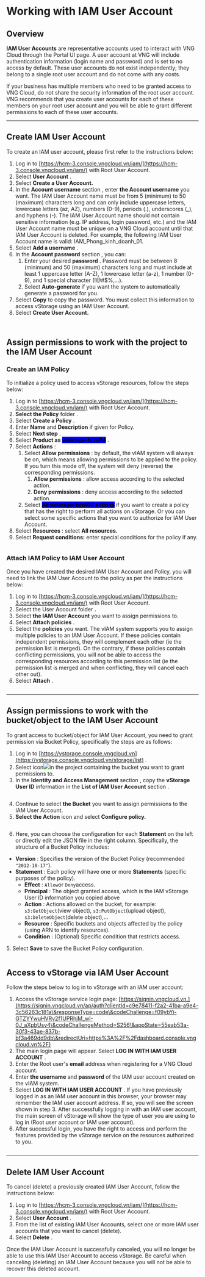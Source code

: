 # Working with IAM User Account

## **Overview** <a href="#tong-quan" id="tong-quan"></a>

**IAM User Accounts** are representative accounts used to interact with VNG Cloud through the Portal UI page. A user account at VNG will include authentication information (login name and password) and is set to no access by default. These user accounts do not exist independently; they belong to a single root user account and do not come with any costs.

If your business has multiple members who need to be granted access to VNG Cloud, do not share the security information of the root user account. VNG recommends that you create user accounts for each of these members on your root user account and you will be able to grant different permissions to each of these user accounts.

***

## Create IAM User Account <a href="#khoi-tao-iam-user-account" id="khoi-tao-iam-user-account"></a>

To create an IAM user account, please first refer to the instructions below:

1. Log in to [https://hcm-3.console.vngcloud.vn/iam/](https://hcm-3.console.vngcloud.vn/iam/) with Root User Account.
2. Select **User Account** .
3. Select **Create a User Account.**
4. In the **Account username** section , enter **the Account username** you want. The IAM User Account name must be from 5 (minimum) to 50 (maximum) characters long and can only include uppercase letters, lowercase letters (az, AZ), numbers (0-9), periods (.), underscores (\_), and hyphens (-). The IAM User Account name should not contain sensitive information (e.g. IP address, login password, etc.) and the IAM User Account name must be unique on a VNG Cloud account until that IAM User Account is deleted. For example, the following IAM User Account name is valid: IAM\_Phong\_kinh\_doanh\_01.
5. Select **Add a username** .
6. In the **Account password** section , you can:
   1. Enter your desired **password** . Password must be between 8 (minimum) and 50 (maximum) characters long and must include at least 1 uppercase letter (A-Z), 1 lowercase letter (a-z), 1 number (0-9), and 1 special character (!@#$%,...).
   2. Select **Auto-generate** if you want the system to automatically generate a password for you.
7. Select **Copy** to copy the password. You must collect this information to access vStorage using an IAM User Account.
8. Select **Create User Account.**

<figure><img src="../../../../.gitbook/assets/image (4) (1) (1).png" alt=""><figcaption></figcaption></figure>

<figure><img src="../../../../.gitbook/assets/image (6) (1) (1).png" alt=""><figcaption></figcaption></figure>

## Assign permissions to work with the project to the IAM User Account <a href="#phan-quyen-lam-viec-voi-project-vstorage-api-cho-service-account" id="phan-quyen-lam-viec-voi-project-vstorage-api-cho-service-account"></a>

### Create an IAM Policy <a href="#khoi-tao-iam-policy" id="khoi-tao-iam-policy"></a>

To initialize a policy used to access vStorage resources, follow the steps below:

1. Log in to [https://hcm-3.console.vngcloud.vn/iam/](https://hcm-3.console.vngcloud.vn/iam/) with Root User Account.
2. **Select the Policy** folder .
3. Select **Create a Policy** .
4. Enter **Name** and **Description** if given for Policy.
5. Select **Next step** .
6. Select **Product as&#x20;**<mark style="background-color:blue;">**vstorage-hcm04**</mark> .
7. Select **Actions** :
   1. Select **Allow permissions** : by default, the vIAM system will always be on, which means allowing permissions to be applied to the policy. If you turn this mode off, the system will deny (reverse) the corresponding permissions.
      1. **Allow permissions** : allow access according to the selected action.
      2. **Deny permissions** : deny access according to the selected action.
   2. Select <mark style="background-color:blue;">**All vstorage-hcm04 actions**</mark> if you want to create a policy that has the right to perform all actions on vStorage. Or you can select some specific actions that you want to authorize for IAM User Account.
8. Select **Resources** : select **All resources.**
9. Select **Request conditions:** enter special conditions for the policy if any.

<figure><img src="../../../../.gitbook/assets/image (7) (1) (1).png" alt=""><figcaption></figcaption></figure>

### Attach IAM Policy to IAM User Account <a href="#attach-iam-policy-vao-iam-user-account" id="attach-iam-policy-vao-iam-user-account"></a>

Once you have created the desired IAM User Account and Policy, you will need to link the IAM User Account to the policy as per the instructions below:

1. Log in to [https://hcm-3.console.vngcloud.vn/iam/](https://hcm-3.console.vngcloud.vn/iam/) with Root User Account.
2. Select the User Account folder **.**
3. Select **the IAM User Account** you want to assign permissions to.
4. Select **Attach policies** .
5. Select the **policies** you want. The vIAM system supports you to assign multiple policies to an IAM User Account. If these policies contain independent permissions, they will complement each other (ie the permission list is merged). On the contrary, if these policies contain conflicting permissions, you will not be able to access the corresponding resources according to this permission list (ie the permission list is merged and when conflicting, they will cancel each other out).
6. Select **Attach** .

<figure><img src="../../../../.gitbook/assets/image (8) (1) (1).png" alt=""><figcaption></figcaption></figure>

***

## Assign permissions to work with the bucket/object to the IAM User Account <a href="#phan-quyen-truy-cap-vao-project-cho-iam-user-account" id="phan-quyen-truy-cap-vao-project-cho-iam-user-account"></a>

To grant access to bucket/object for IAM User Account, you need to grant permission via Bucket Policy, specifically the steps are as follows:

1. Log in to [https://vstorage.console.vngcloud.vn](https://vstorage.console.vngcloud.vn/storage/list) .
2. Select icon![](https://docs.vngcloud.vn/~gitbook/image?url=https%3A%2F%2F3672463924-files.gitbook.io%2F%7E%2Ffiles%2Fv0%2Fb%2Fgitbook-x-prod.appspot.com%2Fo%2Fspaces%252FB0NrrrdJdpYOYzRkbWp5%252Fuploads%252F2Ye0SwJ9LL3dubdbJhKn%252Fimage.png%3Falt%3Dmedia%26token%3Dcee711e0-ec36-4c9d-ab5f-c8537e348626\&width=300\&dpr=4\&quality=100\&sign=d8575ee1\&sv=2)in the project containing the bucket you want to grant permissions to.
3. In the **Identity and Access Management** section , copy the **vStorage User ID** information in the **List of IAM User Account** section .

<figure><img src="../../../../.gitbook/assets/image (9) (1).png" alt=""><figcaption></figcaption></figure>

4. Continue to select **the Bucket** you want to assign permissions to the IAM User Account.
5. **Select the Action** icon and select **Configure policy.**

<figure><img src="../../../../.gitbook/assets/image (10) (1).png" alt=""><figcaption></figcaption></figure>

6. Here, you can choose the configuration for each **Statement** on the left or directly edit the JSON file in the right column. Specifically, the structure of a Bucket Policy includes:

* **Version** : Specifies the version of the Bucket Policy (recommended `"2012-10-17"`).
* **Statement** : Each policy will have one or more **Statements** (specific purposes of the policy).
  * **Effect** : `Allow`or `Deny`access.
  * **Principal** : The object granted access, which is the IAM vStorage User ID information you copied above
  * **Action** : Actions allowed on the bucket, for example: `s3:GetObject`(view object), `s3:PutObject`(upload object), `s3:DeleteObject`(delete object),…
  * **Resource** : Specific buckets and objects affected by the policy (using ARN to identify resources).
  * **Condition** : (Optional) Specific condition that restricts access.

5\. Select **Save** to save the Bucket Policy configuration.

<figure><img src="../../../../.gitbook/assets/image (11) (1).png" alt=""><figcaption></figcaption></figure>

## Access to vStorage via IAM User Account <a href="#thuc-hien-truy-cap-vao-vstorage-thong-qua-iam-user-account" id="thuc-hien-truy-cap-vao-vstorage-thong-qua-iam-user-account"></a>

Follow the steps below to log in to vStorage with an IAM user account:

1. Access the vStorage service login page: [https://signin.vngcloud.vn.](https://signin.vngcloud.vn/ap/auth?clientId=c9e78411-f2a2-41ba-a9e4-3c56263c181a\&responseType=code\&codeChallenge=f09ybYi-GTZYYwuHVRv2f1UPRhjM_wI-0J_aXpbUsv4\&codeChallengeMethod=S256\&appState=55eab53a-30f3-43ae-837b-bf3a469dd9db\&redirectUri=https%3A%2F%2Fdashboard.console.vngcloud.vn%2F)
2. The main login page will appear. Select **LOG IN WITH IAM USER ACCOUNT** .
3. Enter the Root user's **email** address when registering for a VNG Cloud account.
4. Enter **the username** and **password** of the IAM user account created on the vIAM system.
5. Select **LOG IN WITH IAM USER ACCOUNT** . If you have previously logged in as an IAM user account in this browser, your browser may remember the IAM user account address. If so, you will see the screen shown in step 3. After successfully logging in with an IAM user account, the main screen of vStorage will show the type of user you are using to log in (Root user account or IAM user account).
6. After successful login, you have the right to access and perform the features provided by the vStorage service on the resources authorized to you.

<figure><img src="../../../../.gitbook/assets/image (12) (1).png" alt=""><figcaption></figcaption></figure>

***

## Delete IAM User Account <a href="#xoa-iam-user-account" id="xoa-iam-user-account"></a>

To cancel (delete) a previously created IAM User Account, follow the instructions below:

1. Log in to [https://hcm-3.console.vngcloud.vn/iam/](https://hcm-3.console.vngcloud.vn/iam/) with Root User Account.
2. Select **User Account** .
3. From the list of existing IAM User Accounts, select one or more IAM user accounts that you want to cancel (delete).
4. Select **Delete** .

Once the IAM User Account is successfully canceled, you will no longer be able to use this IAM User Account to access vStorage. Be careful when canceling (deleting) an IAM User Account because you will not be able to recover this deleted account.
